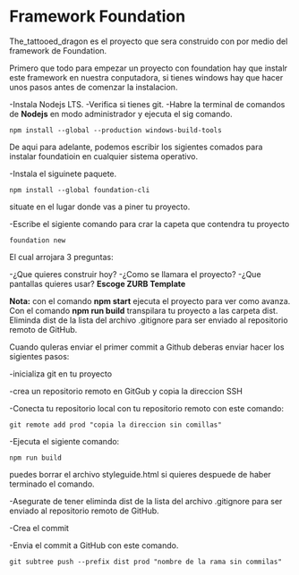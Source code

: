 # Framework Foundation

The_tattooed_dragon es el proyecto que sera construido con por medio del framework de Foundation.

Primero que todo para empezar un proyecto con foundation hay que instalr este framework en nuestra conputadora, si tienes windows hay que hacer unos pasos antes de comenzar la instalacion.

-Instala Nodejs LTS.
-Verifica si tienes git.
-Habre la terminal de comandos de **Nodejs** en modo administrador y ejecuta el sig comando.
```
npm install --global --production windows-build-tools
```
De aqui para adelante, podemos escribir los sigientes comados para instalar foundatioin en cualquier sistema operativo.

-Instala el siguinete paquete.
```
npm install --global foundation-cli
```
situate en el lugar donde vas a piner tu proyecto.

-Escribe el sigiente comando para crar la capeta que contendra tu proyecto
```
foundation new
```
El cual arrojara 3 preguntas:

-¿Que quieres construir hoy?
-¿Como se llamara el proyecto?
-¿Que pantallas quieres usar?
**Escoge ZURB Template**


**Nota:** con el comando __npm start__ ejecuta el proyecto para ver como avanza. Con el comando __npm run build__ transpilara tu proyecto a las carpeta dist. Eliminda dist de la lista del archivo .gitignore para ser enviado al repositorio remoto de GitHub.

Cuando quIeras enviar el primer commit a Github deberas enviar hacer los sigientes pasos:

-inicializa git en tu proyecto 

-crea un repositorio remoto en GitGub y copia la direccion SSH

-Conecta tu repositorio local con tu repositorio remoto con este comando:

```
git remote add prod "copia la direccion sin comillas"
```

-Ejecuta el sigiente comando:
```
npm run build
```
puedes borrar el archivo styleguide.html si quieres despuede de haber terminado el comando.

-Asegurate de tener eliminda dist de la lista del archivo .gitignore para ser enviado al repositorio remoto de GitHub.

-Crea el commit

-Envia el commit a GitHub con este comando.

```
git subtree push --prefix dist prod "nombre de la rama sin commilas"
```


